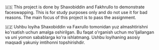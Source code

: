 🇺🇸
This project is done by Shaxobiddin and Fakhrullo to demonstrate faceswapping.
This is for study purposes only and do not use it for bad reasons.
The main focus of this project is to pass the assignment.

🇺🇿
Ushbu loyiha Shaxobiddin va Faxrullo tomonidan yuz almashtirishni ko'rsatish uchun amalga oshirilgan.
Bu faqat o'rganish uchun mo'ljallangan va uni yomon sabablarga ko'ra ishlatmang.
Ushbu loyihaning asosiy maqsadi yakuniy imtihonni topshirishdir.